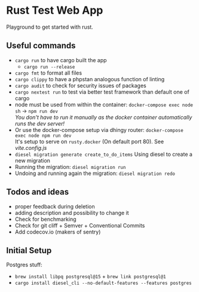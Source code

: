 # Rust Test Web App
Playground to get started with rust.

## Useful commands
- `cargo run` to have cargo built the app
  - `cargo run --release`
- `cargo fmt` to format all files
- `cargo clippy` to have a phpstan analogous function of linting
- `cargo audit` to check for security issues of packages
- `cargo nextest run` to test via better test framework than default one of cargo
- node must be used from within the container: `docker-compose exec node sh` -> `npm run dev` \
_You don't have to run it manually as the docker container automatically runs the dev server!_
- Or use the docker-compose setup via dhingy router: `docker-compose exec node npm run dev` \
It's setup to serve on `rusty.docker` (On default port 80). See _vite.config.js_
- `diesel migration generate create_to_do_items` Using diesel to create a new migration
- Running the migration: `diesel migration run`
- Undoing and running again the migration: `diesel migration redo`

## Todos and ideas
- proper feedback during deletion
- adding description and possibility to change it
- Check for benchmarking
- Check for git cliff + Semver +  Conventional Commits
- Add codecov.io (makers of sentry)

## Initial Setup
Postgres stuff:
- `brew install libpq postgresql@15` + `brew link postgresql@1`
- `cargo install diesel_cli --no-default-features --features postgres`